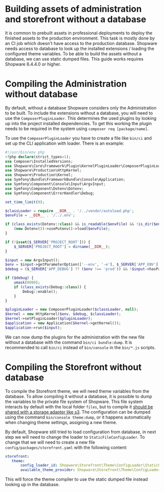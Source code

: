 # Building assets of administration and storefront without a database

 It is common to prebuilt assets in professional deployments to deploy the finished assets to the production environment. This task is mostly done by an CI job which doesn't have access to the production database. Shopware needs access to database to look up the installed extensions / loading the configured theme variables. To be able to build the assets without a database, we can use static dumped files.
 This guide works requires Shopware 6.4.4.0 or higher.


 # Compiling the Administration without database

 By default, without a database Shopware considers only the Administration to be built. To include the extensions without a database, you will need to use the `ComposerPluginLoader`. This determines the used plugins by looking up into the project installed dependencies. To get this working the plugin needs to be required in the system using `composer req [package/name]`.

 To use the `ComposerPluginLoader` you have to create a file like `bin/ci` and set up the CLI application with loader. There is an example:

```php
#!/usr/bin/env php
<?php declare(strict_types=1);
use Composer\InstalledVersions;
use Shopware\Core\Framework\Plugin\KernelPluginLoader\ComposerPluginLoader;
use Shopware\Production\HttpKernel;
use Shopware\Production\Kernel;
use Symfony\Bundle\FrameworkBundle\Console\Application;
use Symfony\Component\Console\Input\ArgvInput;
use Symfony\Component\Dotenv\Dotenv;
use Symfony\Component\ErrorHandler\Debug;

set_time_limit(0);

$classLoader = require __DIR__ . '/../vendor/autoload.php';
$envFile = __DIR__ . '/../.env';

if (class_exists(Dotenv::class) && is_readable($envFile) && !is_dir($envFile)) {
    (new Dotenv())->usePutenv()->load($envFile);
}

if (!isset($_SERVER['PROJECT_ROOT'])) {
    $_SERVER['PROJECT_ROOT'] = dirname(__DIR__);
}

$input = new ArgvInput();
$env = $input->getParameterOption(['--env', '-e'], $_SERVER['APP_ENV'] ?? 'prod', true);
$debug = ($_SERVER['APP_DEBUG'] ?? ($env !== 'prod')) && !$input->hasParameterOption('--no-debug', true);

if ($debug) {
    umask(0000);
    if (class_exists(Debug::class)) {
        Debug::enable();
    }
}

$pluginLoader = new ComposerPluginLoader($classLoader, null);
$kernel = new HttpKernel($env, $debug, $classLoader);
$kernel->setPluginLoader($pluginLoader);
$application = new Application($kernel->getKernel());
$application->run($input);
```

We can now dump the plugins for the administration with the new file without a database with the command `bin/ci bundle:dump`. It is recommended to call `bin/ci` instead of `bin/console` in the `bin/*.js` scripts.

 # Compiling the Storefront without database

 To compile the Storefront theme, we will need theme variables from the database. To allow compiling it without a database, it is possible to dump the variables to the private file system of Shopware. This file system interacts by default with the local folder `files`, but to compile it [should be shared with a storage adapter like s3](../../infrastructure/filesystem.md). The configuration can be dumped using the command `bin/console theme:dump`, or it happens automatically when changing theme settings, assigning a new theme.

 By default, Shopware still tried to load configuration from database, in next step we will need to change the loader to `StaticFileConfigLoader`. To change that we will need to create a new file `config/packages/storefront.yaml` with the following content:

 ```yaml
storefront:
    theme:
        config_loader_id: Shopware\Storefront\Theme\ConfigLoader\StaticFileConfigLoader
        available_theme_provider: Shopware\Storefront\Theme\ConfigLoader\StaticFileAvailableThemeProvider
 ```

 This will force the theme compiler to use the static dumped file instead looking up in the database.